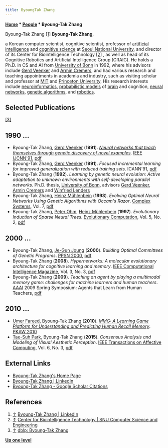 ```yaml
---
title: ByoungTak Zhang
---
```

**[Home](Home "Home") * [People](People "People") * Byoung-Tak Zhang**

[](https://www.linkedin.com/in/byoung-tak-zhang-a30a6546) Byoung-Tak Zhang <a id="cite-note-1" href="#cite-ref-1">[1]</a>
**Byoung-Tak Zhang**,

a Korean computer scientist, cognitive scientist, professor of [artificial intelligence](Artificial_Intelligence "Artificial Intelligence") and [cognitive science](Cognition "Cognition") at [Seoul National University](https://en.wikipedia.org/wiki/Seoul_National_University), and director of its Center for Biointelligence Technology <a id="cite-note-2" href="#cite-ref-2">[2]</a> , as well as head of its Cognitive Robotics and Artificial Intelligence Group (CRAIG). He holds a Ph.D. in CS and AI from [University of Bonn](https://en.wikipedia.org/wiki/University_of_Bonn) in 1992, where his advisors include [Gerd Veenker](Gerd_Veenker "Gerd Veenker") and [Armin Cremers](Mathematician#ABCremers "Mathematician"), and had various research and teaching appointments in academia and industry, such as visiting scholar and professor at [MIT](Massachusetts_Institute_of_Technology "Massachusetts Institute of Technology") and [Princeton University](https://en.wikipedia.org/wiki/Princeton_University). His research interests include [neuroinformatics](https://en.wikipedia.org/wiki/Neuroinformatics), [probabilistic models](https://en.wikipedia.org/wiki/Statistical_model) of [brain](https://en.wikipedia.org/wiki/Brain) and cognition, [neural networks](Neural_Networks "Neural Networks"), [genetic algorithms](Genetic_Programming#GeneticAlgorithm "Genetic Programming"), and [robotics](https://en.wikipedia.org/wiki/Robotics).

## Selected Publications

<a id="cite-note-3" href="#cite-ref-3">[3]</a>

## 1990 ...

- Byoung-Tak Zhang, [Gerd Veenker](Gerd_Veenker "Gerd Veenker") (**1991**). *[Neural networks that teach themselves through genetic discovery of novel examples](http://ieeexplore.ieee.org/xpl/login.jsp?tp=&arnumber=170480&url=http%3A%2F%2Fieeexplore.ieee.org%2Fxpls%2Fabs_all.jsp%3Farnumber%3D170480)*. [IEEE IJCNN'91](http://ieeexplore.ieee.org/xpl/conhome.jsp?punumber=1000500), [pdf](https://bi.snu.ac.kr/Publications/Conferences/International/IJCNN91.pdf)
- Byoung-Tak Zhang, [Gerd Veenker](Gerd_Veenker "Gerd Veenker") (**1991**). *Focused incremental learning for improved generalization with reduced training sets*. ICANN'91, [pdf](https://bi.snu.ac.kr/Publications/Conferences/International/ICANN'91.pdf)
- Byoung-Tak Zhang (**1992**). *Learning by genetic neural evolution: Active adaptation to unknown environments with self-developing parallel networks*. Ph.D. thesis, [University of Bonn](https://en.wikipedia.org/wiki/University_of_Bonn), advisors [Gerd Veenker](Gerd_Veenker "Gerd Veenker"), [Armin Cremers](Mathematician#ABCremers "Mathematician") and [Winfried Lenders](http://dblp.uni-trier.de/pers/hd/l/Lenders:Winfried)
- Byoung-Tak Zhang, [Heinz Mühlenbein](Mathematician#HMuehlenbein "Mathematician") (**1993**). *Evolving Optimal Neural Networks Using Genetic Algorithms with Occam's Razor*. [Complex Systems](<https://en.wikipedia.org/wiki/Complex_Systems_(journal)>), Vol. 7, [pdf](http://www.complex-systems.com/pdf/07-3-2.pdf)
- Byoung-Tak Zhang, [Peter Ohm](http://dblp.uni-trier.de/pers/hd/o/Ohm:Peter), [Heinz Mühlenbein](Mathematician#HMuehlenbein "Mathematician") (**1997**). *Evolutionary Induction of Sparse Neural Trees*. [Evolutionary Computation](<https://en.wikipedia.org/wiki/Evolutionary_Computation_(journal)>), Vol. 5, No. 2, [pdf](https://bi.snu.ac.kr/Publications/Journals/International/ECJ%201997%20Zhang.pdf)

## 2000 ...

- Byoung-Tak Zhang, [Je-Gun Joung](http://dblp.uni-trier.de/pers/hd/j/Joung:Je=Gun) (**2000**). *Building Optimal Committees of Genetic Programs*. [PPSN 2000](http://dblp.uni-trier.de/db/conf/ppsn/ppsn2000.html#ZhangJ00), [pdf](https://bi.snu.ac.kr/Publications/Journals/International/PPSN2000_JGJoung.pdf)
- Byoung-Tak Zhang (**2008**). *Hypernetworks: A molecular evolutionary architecture for cognitive learning and memory*. [IEEE Computational Intelligence Magazine](IEEE "IEEE"), Vol. 3, No. 3, [pdf](https://bi.snu.ac.kr/Publications/Journals/International/IEEE_Comp_Int_3_Zhang.pdf)
- Byoung-Tak Zhang (**2009**). *Teaching an agent by playing a multimodal memory game: challenges for machine learners and human teachers*. [AAAI](AAAI "AAAI") 2009 Spring Symposium: Agents that Learn from Human Teachers, [pdf](https://bi.snu.ac.kr/Publications/Conferences/International/AAAI_SS09_LFH_Zhang.pdf)

## 2010 ...

- [Umer Fareed](http://dblp.uni-trier.de/pers/hd/f/Fareed:Umer), Byoung-Tak Zhang (**2010**). *[MMG: A Learning Game Platform for Understanding and Predicting Human Recall Memory](http://link.springer.com/chapter/10.1007%2F978-3-642-15037-1_25)*. [PKAW 2010](http://dblp.uni-trier.de/db/conf/pkaw/pkaw2010.html#FareedZ10)
- [Tae-Suh Park](http://dblp.uni-trier.de/pers/hd/p/Park:Tae=Suh), Byoung-Tak Zhang (**2015**). *Consensus Analysis and Modeling of Visual Aesthetic Perception*. [IEEE Transactions on Affective Computing](IEEE#TACOM "IEEE"), Vol. 6, No. 3, [pdf](https://bi.snu.ac.kr/Publications/Journals/International/IEEE_TAC_2015_TSPark.pdf)

## External Links

- [Byoung-Tak Zhang's Home Page](https://bi.snu.ac.kr/~btzhang/)
- [Byoung-Tak Zhang | LinkedIn](https://www.linkedin.com/in/byoung-tak-zhang-a30a6546)
- [Byoung-Tak Zhang - Google Scholar Citations](https://scholar.google.com/citations?user=sYTUOu8AAAAJ&hl=en)

## References

1. <a id="cite-ref-1" href="#cite-note-1">↑</a> [Byoung-Tak Zhang | LinkedIn](https://www.linkedin.com/in/byoung-tak-zhang-a30a6546)
1. <a id="cite-ref-2" href="#cite-note-2">↑</a> [Center for Biointelligence Technology | SNU Computer Science and Engineering](http://cse.snu.ac.kr/en/research-center/center-for-biointelligence-technology)
1. <a id="cite-ref-3" href="#cite-note-3">↑</a> [dblp: Byoung-Tak Zhang](http://dblp.uni-trier.de/pers/hd/z/Zhang:Byoung=Tak)

**[Up one level](People "People")**

